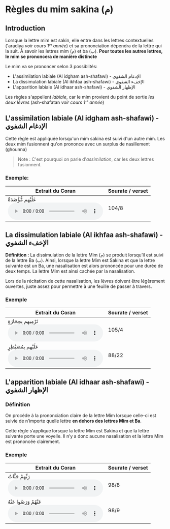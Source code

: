 # Règles du mim sakina (م)

## Introduction


Lorsque la lettre mim est sakin, elle entre dans les lettres contextuelles ('aradiya _voir cours 1ʳᵉ année_) et sa
prononciation dépendra de la lettre qui la suit. À savoir les lettres mim (م) et ba (ب).
**Pour toutes les autres lettres, le mim se prononcera de manière distincte**

Le mim va se prononcer selon 3 possiblités:
- L'assimilation labiale (Al idgham ash-shafawi) - الإدغام الشفوي
- La dissimulation labiale (Al ikhfaa ash-shafawi) - الإخفء الشفوي
- L'apparition labiale (Al idhaar ash-shafawi) - الإظهار الشفوي 

Les règles s'appellent _labiale_, car le mim provient du point de sortie _les deux lèvres_ (ash-shafatan _voir cours 1ʳᵉ année_)

## L'assimilation labiale (Al idgham ash-shafawi) - الإدغام الشفوي

Cette règle est appliquée lorsqu'un mim sakina est suivi d'un autre mim.
Les deux mim fusionnent qu'on prononce avec un surplus de nasillement (ghounna)

> Note : C'est pourquoi on parle d'_assimilation_, car les deux lettres fusionnent.
 
### Exemple:

| Extrait du Coran                                                                                       | Sourate / verset |
|--------------------------------------------------------------------------------------------------------|------------------|
| عَلَيْهِم مُّؤْصَدَةٌ <br /><audio src="assets/al-idgham-ash-shafawi.mp3" controls="controls"></audio> | 104/8            |

## La dissimulation labiale (Al ikhfaa ash-shafawi) - الإخفء الشفوي

**Définition :** La dissimulation de la lettre Mim (م) se produit lorsqu’il est suivi de la lettre Ba (ب). 
Ainsi, lorsque la lettre Mim est Sakina et que la lettre suivante est un Ba, une nasalisation est alors prononcée pour une durée de deux temps. 
La lettre Mim est ainsi cachée par la nasalisation.

Lors de la récitation de cette nasalisation, les lèvres doivent être légèrement ouvertes, juste assez pour permettre à une feuille de passer à travers.

 ### Exemple

| Extrait du Coran                                                                                         | Sourate / verset |
|----------------------------------------------------------------------------------------------------------|------------------|
| تَرْمِيهِم بِحِجَارَةٍ<br /><audio src="assets/al-ikhfaa-ash-shafawi.mp3" controls="controls"></audio>   | 105/4            |
| عَلَيْهِم بِمُصَيْطِرٍ<br /><audio src="assets/al-ikhfaa-ash-shafawi-2.mp3" controls="controls"></audio> | 88/22            |

## L'apparition labiale (Al idhaar ash-shafawi) - الإظهار الشفوي 

### Définition

On procède à la prononciation claire de la lettre Mim lorsque celle-ci est suivie de n’importe quelle lettre **en dehors des lettres Mim et Ba**.

Cette règle s’applique lorsque la lettre Mim est Sakina et que la lettre suivante porte une voyelle. Il n’y a donc aucune nasalisation et la lettre Mim est prononcée clairement.

### Exemple

| Extrait du Coran                                                                                            | Sourate / verset |
|-------------------------------------------------------------------------------------------------------------|------------------|
| رَبِّهِمْ جَنَّاتُ <br /><audio src="assets/al-idhaar-ash-shafawi.mp3" controls="controls"></audio>         | 98/8             |
| عَنْهُمْ وَرَضُوا عَنْهُ <br /><audio src="assets/al-idhaar-ash-shafawi-2.mp3" controls="controls"></audio> | 98/9             |
